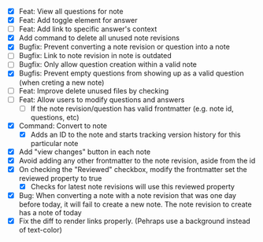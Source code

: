 - [x] Feat: View all questions for note
- [x] Feat: Add toggle element for answer
- [ ] Feat: Add link to specific answer's context
- [x] Add command to delete all unused note revisions
- [x] Bugfix: Prevent converting a note revision or question into a note
- [ ] Bugfix: Link to note revision in note is outdated
- [ ] Bugfix: Only allow question creation within a valid note
- [x] Bugfis: Prevent empty questions from showing up as a valid question (when creting a new note)
- [ ] Feat: Improve delete unused files by checking
- [ ] Feat: Allow users to modify questions and answers
    - [ ] If the note revision/question has valid frontmatter (e.g. note id, questions, etc)
- [x] Command: Convert to note
    - [x] Adds an ID to the note and starts tracking version history for this particular note
- [x] Add "view changes" button in each note
- [x] Avoid adding any other frontmatter to the note revision, aside from the id
- [x] On checking the "Reviewed" checkbox, modify the frontmatter set the reviewed property to true
    - [x] Checks for latest note revisions will use this reviewed property
- [x] Bug: When converting a note with a note revision that was one day before today, it will fail to create a new note. The note revision to create has a note of today
- [x] Fix the diff to render links properly. (Pehraps use a background instead of text-color)